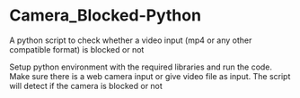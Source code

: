 # Camera_Blocked-Python
A python script to check whether a video input (mp4 or any other compatible format) is blocked or not

Setup python environment with the required libraries and run the code. Make sure there is a web camera input or give video file as input. The script will detect if the camera is blocked or not
